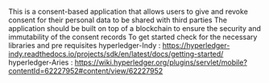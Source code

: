 This is a consent-based application that allows users to give and revoke consent for their personal data to be shared with third parties The application should be built on top of a blockchain to ensure the security and immutability of the consent records
To get started check for the necessary libraries and pre requisites
hyperledger-Indy : https://hyperledger-indy.readthedocs.io/projects/sdk/en/latest/docs/getting-started/
hyperledger-Aries : https://wiki.hyperledger.org/plugins/servlet/mobile?contentId=62227952#content/view/62227952
